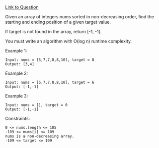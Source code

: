 [Link to Question](https://leetcode.com/explore/interview/card/top-interview-questions-medium/110/sorting-and-searching/802/)




Given an array of integers nums sorted in non-decreasing order, find the starting and ending position of a given target value.

If target is not found in the array, return [-1, -1].

You must write an algorithm with O(log n) runtime complexity.

 

Example 1:
```
Input: nums = [5,7,7,8,8,10], target = 8
Output: [3,4]
```
Example 2:
```
Input: nums = [5,7,7,8,8,10], target = 6
Output: [-1,-1]
```
Example 3:
```
Input: nums = [], target = 0
Output: [-1,-1]
 ```

Constraints:
```
0 <= nums.length <= 105
-109 <= nums[i] <= 109
nums is a non-decreasing array.
-109 <= target <= 109
```
